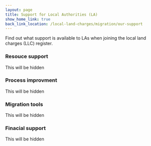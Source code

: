 ```yaml
---
layout: page
title: Support for Local Authorities (LA)
show_home_link: true
back_link_location: /local-land-charges/migration/our-support
---
```


Find out what support is available to LAs when joining the local land charges (LLC) register.

<div class='acordian-container' id='acordian'>
  <div class='acordian-item'>
    <h3 class='heading-small'>Resouce support</h3>
    <div class='acordian-content'>This will be hidden</div>
  </div>
  <div class='acordian-item'>
    <h3 class='heading-medium'>Process improvment</h3>
    <div class='acordian-content'>This will be hidden</div>
  </div>
  <div class='acordian-item'>
    <h3 class='heading-medium'>Migration tools</h3>
    <div class='acordian-content'>This will be hidden</div>
  </div>
  <div class='acordian-item'>
    <h3 class='heading-medium'>Finacial support</h3>
    <div class='acordian-content'>This will be hidden</div>
  </div>
</div>